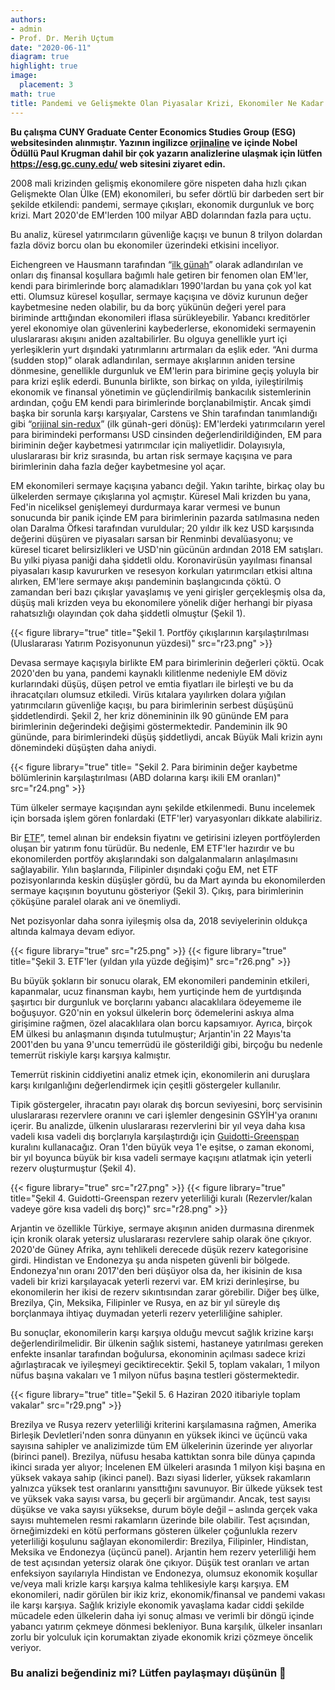```yaml
---
authors:
- admin
- Prof. Dr. Merih Uçtum
date: "2020-06-11"
diagram: true
highlight: true
image:
  placement: 3
math: true
title: Pandemi ve Gelişmekte Olan Piyasalar Krizi, Ekonomiler Ne Kadar Kırılgan?
---
```


**Bu çalışma CUNY Graduate Center Economics Studies Group (ESG) websitesinden alınmıştır. Yazının ingilizce [orjinaline](https://esg.gc.cuny.edu/2020/06/11/the-pandemic-and-the-emerging-markets-crisis-how-fragile-are-the-economies/) ve içinde Nobel Ödüllü Paul Krugman dahil bir çok yazarın analizlerine ulaşmak için lütfen https://esg.gc.cuny.edu/ web sitesini ziyaret edin.**

2008 mali krizinden gelişmiş ekonomilere göre nispeten daha hızlı çıkan Gelişmekte Olan Ülke (EM) ekonomileri, bu sefer dörtlü bir darbeden sert bir şekilde etkilendi: pandemi, sermaye çıkışları, ekonomik durgunluk ve borç krizi. Mart 2020'de EM'lerden 100 milyar ABD dolarından fazla para uçtu.

Bu analiz, küresel yatırımcıların güvenliğe kaçışı ve bunun 8 trilyon dolardan fazla döviz borcu olan bu ekonomiler üzerindeki etkisini inceliyor.

Eichengreen ve Hausmann tarafından “[ilk günah](https://eml.berkeley.edu/~eichengr/research/ospainaug21-03.pdf)” olarak adlandırılan ve onları dış finansal koşullara bağımlı hale getiren bir fenomen olan EM'ler, kendi para birimlerinde borç alamadıkları 1990'lardan bu yana çok yol kat etti. Olumsuz küresel koşullar, sermaye kaçışına ve döviz kurunun değer kaybetmesine neden olabilir, bu da borç yükünün değeri yerel para biriminde arttığından ekonomileri iflasa sürükleyebilir. Yabancı kreditörler yerel ekonomiye olan güvenlerini kaybederlerse, ekonomideki sermayenin uluslararası akışını aniden azaltabilirler. Bu olguya genellikle yurt içi yerleşiklerin yurt dışındaki yatırımlarını artırmaları da eşlik eder. “Ani durma (sudden stop)” olarak adlandırılan, sermaye akışlarının aniden tersine dönmesine, genellikle durgunluk ve EM'lerin para birimine geçiş yoluyla bir para krizi eşlik ederdi. Bununla birlikte, son birkaç on yılda, iyileştirilmiş ekonomik ve finansal yönetimin ve güçlendirilmiş bankacılık sistemlerinin ardından, çoğu EM kendi para birimlerinde borçlanabilmiştir. Ancak şimdi başka bir sorunla karşı karşıyalar, Carstens ve Shin tarafından tanımlandığı gibi “[orijinal sin-redux](https://www.foreignaffairs.com/articles/2019-03-15/emerging-markets-arent-out-woods-yet)” (ilk günah-geri dönüş): EM'lerdeki yatırımcıların yerel para birimindeki performansı USD cinsinden değerlendirildiğinden, EM para biriminin değer kaybetmesi yatırımcılar için maliyetlidir. Dolayısıyla, uluslararası bir kriz sırasında, bu artan risk sermaye kaçışına ve para birimlerinin daha fazla değer kaybetmesine yol açar.

EM ekonomileri sermaye kaçışına yabancı değil. Yakın tarihte, birkaç olay bu ülkelerden sermaye çıkışlarına yol açmıştır. Küresel Mali krizden bu yana, Fed'in niceliksel genişlemeyi durdurmaya karar vermesi ve bunun sonucunda bir panik içinde EM para birimlerinin pazarda satılmasına neden olan Daralma Öfkesi tarafından vuruldular; 20 yıldır ilk kez USD karşısında değerini düşüren ve piyasaları sarsan bir Renminbi devalüasyonu; ve küresel ticaret belirsizlikleri ve USD'nin gücünün ardından 2018 EM satışları. Bu yılki piyasa paniği daha şiddetli oldu. Koronavirüsün yayılması finansal piyasaları kasıp kavururken ve resesyon korkuları yatırımcıları etkisi altına alırken, EM'lere sermaye akışı pandeminin başlangıcında çöktü. O zamandan beri bazı çıkışlar yavaşlamış ve yeni girişler gerçekleşmiş olsa da, düşüş mali krizden veya bu ekonomilere yönelik diğer herhangi bir piyasa rahatsızlığı olayından çok daha şiddetli olmuştur (Şekil 1).

{{< figure library="true" title="Şekil 1. Portföy çıkışlarının karşılaştırılması (Uluslararası Yatırım Pozisyonunun yüzdesi)"  src="r23.png" >}}

Devasa sermaye kaçışıyla birlikte EM para birimlerinin değerleri çöktü. Ocak 2020'den bu yana, pandemi kaynaklı kilitlenme nedeniyle EM döviz kurlarındaki düşüş, düşen petrol ve emtia fiyatları ile birleşti ve bu da ihracatçıları olumsuz etkiledi. Virüs kıtalara yayılırken dolara yığılan yatırımcıların güvenliğe kaçışı, bu para birimlerinin serbest düşüşünü şiddetlendirdi. Şekil 2, her kriz dönemininin ilk 90 gününde EM para birimlerinin değerindeki değişimi göstermektedir. Pandeminin ilk 90 gününde, para birimlerindeki düşüş şiddetliydi, ancak Büyük Mali krizin aynı dönemindeki düşüşten daha aniydi.

{{< figure library="true" title= "Şekil 2. Para biriminin değer kaybetme bölümlerinin karşılaştırılması (ABD dolarına karşı ikili EM oranları)"  src="r24.png" >}}

Tüm ülkeler sermaye kaçışından aynı şekilde etkilenmedi. Bunu incelemek için borsada işlem gören fonlardaki (ETF'ler) varyasyonları dikkate alabiliriz.

Bir [ETF](https://esg.gc.cuny.edu/2018/04/30/exchange-traded-funds-costs-and-benefits/)”, temel alınan bir endeksin fiyatını ve getirisini izleyen portföylerden oluşan bir yatırım fonu türüdür. Bu nedenle, EM ETF'ler hazırdır ve bu ekonomilerden portföy akışlarındaki son dalgalanmaların anlaşılmasını sağlayabilir. Yılın başlarında, Filipinler dışındaki çoğu EM, net ETF pozisyonlarında keskin düşüşler gördü, bu da Mart ayında bu ekonomilerden sermaye kaçışının boyutunu gösteriyor (Şekil 3). Çıkış, para birimlerinin çöküşüne paralel olarak ani ve önemliydi.

Net pozisyonlar daha sonra iyileşmiş olsa da, 2018 seviyelerinin oldukça altında kalmaya devam ediyor.

{{< figure library="true"  src="r25.png" >}}
{{< figure library="true" title="Şekil 3. ETF'ler (yıldan yıla yüzde değişim)" src="r26.png" >}}

Bu büyük şokların bir sonucu olarak, EM ekonomileri pandeminin etkileri, kapanmalar, ucuz finansman kaybı, hem yurtiçinde hem de yurtdışında şaşırtıcı bir durgunluk ve borçlarını yabancı alacaklılara ödeyememe ile boğuşuyor. G20'nin en yoksul ülkelerin borç ödemelerini askıya alma girişimine rağmen, özel alacaklılara olan borcu kapsamıyor. Ayrıca, birçok EM ülkesi bu anlaşmanın dışında tutulmuştur; Arjantin'in 22 Mayıs'ta 2001'den bu yana 9'uncu temerrüdü ile gösterildiği gibi, birçoğu bu nedenle temerrüt riskiyle karşı karşıya kalmıştır.

Temerrüt riskinin ciddiyetini analiz etmek için, ekonomilerin ani duruşlara karşı kırılganlığını değerlendirmek için çeşitli göstergeler kullanılır.

Tipik göstergeler, ihracatın payı olarak dış borcun seviyesini, borç servisinin uluslararası rezervlere oranını ve cari işlemler dengesinin GSYİH'ya oranını içerir. Bu analizde, ülkenin uluslararası rezervlerini bir yıl veya daha kısa vadeli kısa vadeli dış borçlarıyla karşılaştırdığı için [Guidotti-Greenspan](https://www.federalreserve.gov/BoardDocs/Speeches/1999/19990429.htm) kuralını kullanacağız. Oran 1'den büyük veya 1'e eşitse, o zaman ekonomi, bir yıl boyunca büyük bir kısa vadeli sermaye kaçışını atlatmak için yeterli rezerv oluşturmuştur (Şekil 4).

{{< figure library="true"  src="r27.png" >}}
{{< figure library="true" title="Şekil 4. Guidotti-Greenspan rezerv yeterliliği kuralı (Rezervler/kalan vadeye göre kısa vadeli dış borç)" src="r28.png" >}}

Arjantin ve özellikle Türkiye, sermaye akışının aniden durmasına direnmek için kronik olarak yetersiz uluslararası rezervlere sahip olarak öne çıkıyor. 2020'de Güney Afrika, aynı tehlikeli derecede düşük rezerv kategorisine girdi. Hindistan ve Endonezya şu anda nispeten güvenli bir bölgede. Endonezya'nın oranı 2017'den beri düşüyor olsa da, her ikisinin de kısa vadeli bir krizi karşılayacak yeterli rezervi var. EM krizi derinleşirse, bu ekonomilerin her ikisi de rezerv sıkıntısından zarar görebilir. Diğer beş ülke, Brezilya, Çin, Meksika, Filipinler ve Rusya, en az bir yıl süreyle dış borçlanmaya ihtiyaç duymadan yeterli rezerv yeterliliğine sahipler.

Bu sonuçlar, ekonomilerin karşı karşıya olduğu mevcut sağlık krizine karşı değerlendirilmelidir. Bir ülkenin sağlık sistemi, hastaneye yatırılması gereken enfekte insanlar tarafından boğulursa, ekonominin açılması sadece krizi ağırlaştıracak ve iyileşmeyi geciktirecektir. Şekil 5, toplam vakaları, 1 milyon nüfus başına vakaları ve 1 milyon nüfus başına testleri göstermektedir.

{{< figure library="true" title="Şekil 5. 6 Haziran 2020 itibariyle toplam vakalar" src="r29.png" >}}

Brezilya ve Rusya rezerv yeterliliği kriterini karşılamasına rağmen, Amerika Birleşik Devletleri'nden sonra dünyanın en yüksek ikinci ve üçüncü vaka sayısına sahipler ve analizimizde tüm EM ülkelerinin üzerinde yer alıyorlar (birinci panel). Brezilya, nüfusu hesaba kattıktan sonra bile dünya çapında ikinci sırada yer alıyor; İncelenen EM ülkeleri arasında 1 milyon kişi başına en yüksek vakaya sahip (ikinci panel). Bazı siyasi liderler, yüksek rakamların yalnızca yüksek test oranlarını yansıttığını savunuyor.
Bir ülkede yüksek test ve yüksek vaka sayısı varsa, bu geçerli bir argümandır. Ancak, test sayısı düşükse ve vaka sayısı yüksekse, durum böyle değil – aslında gerçek vaka sayısı muhtemelen resmi rakamların üzerinde bile olabilir. Test açısından, örneğimizdeki en kötü performans gösteren ülkeler çoğunlukla rezerv yeterliliği koşulunu sağlayan ekonomilerdir: Brezilya, Filipinler, Hindistan, Meksika ve Endonezya (üçüncü panel). Arjantin hem rezerv yeterliliği hem de test açısından yetersiz olarak öne çıkıyor. Düşük test oranları ve artan enfeksiyon sayılarıyla Hindistan ve Endonezya, olumsuz ekonomik koşullar ve/veya mali krizle karşı karşıya kalma tehlikesiyle karşı karşıya.
EM ekonomileri, nadir görülen bir ikiz kriz, ekonomik/finansal ve pandemi vakası ile karşı karşıya. Sağlık kriziyle ekonomik yavaşlama kadar ciddi şekilde mücadele eden ülkelerin daha iyi sonuç alması ve verimli bir döngü içinde yabancı yatırım çekmeye dönmesi bekleniyor. Buna karşılık, ülkeler insanları zorlu bir yolculuk için korumaktan ziyade ekonomik krizi çözmeye öncelik veriyor.

### Bu analizi beğendiniz mi? Lütfen paylaşmayı düşünün 🙌
